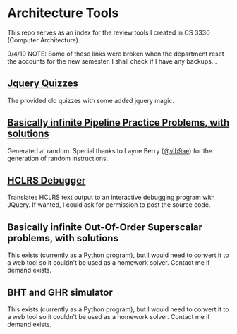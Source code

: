 # Architecture Tools
This repo serves as an index for the review tools I created in CS 3330 (Computer Architecture).

9/4/19 NOTE: Some of these links were broken when the department reset the accounts for the new semester. I shall check if I have any backups...

[Jquery Quizzes](http://people.virginia.edu/~stg2bd/arch_quizzes/index.html)
-------
The provided old quizzes with some added jquery magic.

[Basically infinite Pipeline Practice Problems, with solutions](http://www.cs.virginia.edu/~stg2bd/simulator2/test.php)
------
Generated at random. Special thanks to Layne Berry ([@vlb9ae](https://github.com/vlb9ae)) for the generation of random instructions.


[HCLRS Debugger](http://www.cs.virginia.edu/~stg2bd/debug.html)
------
Translates HCLRS text output to an interactive debugging program with JQuery.
If wanted, I could ask for permission to post the source code.

Basically infinite Out-Of-Order Superscalar problems, with solutions
--------
This exists (currently as a Python program), but I would need to convert it to a web tool so it couldn't be used as a homework solver. Contact me if demand exists.

BHT and GHR simulator
------------
This exists (currently as a Python program), but I would need to convert it to a web tool so it couldn't be used as a homework solver. Contact me if demand exists.
